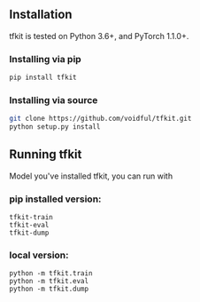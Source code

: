 ## Installation
tfkit is tested on Python 3.6+, and PyTorch 1.1.0+.  

### Installing via pip
```bash
pip install tfkit
```
### Installing via source
```bash
git clone https://github.com/voidful/tfkit.git
python setup.py install
```

## Running tfkit

Model you've installed tfkit, you can run with  

### pip installed version: 
`tfkit-train`   
`tfkit-eval`   
`tfkit-dump`   

### local version: 
`python -m tfkit.train`   
`python -m tfkit.eval`    
`python -m tfkit.dump`    